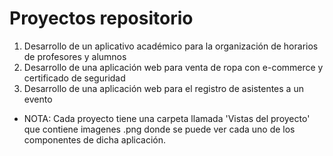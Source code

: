 # Proyectos repositorio
1. Desarrollo de un aplicativo académico para la organización de horarios de profesores y alumnos
2. Desarrollo de una aplicación web para venta de ropa con e-commerce y certificado de seguridad
3. Desarrollo de una aplicación web para el registro de asistentes a un evento
* NOTA: Cada proyecto tiene una carpeta llamada 'Vistas del proyecto' que contiene imagenes .png
donde se puede ver cada uno de los componentes de dicha aplicación.
